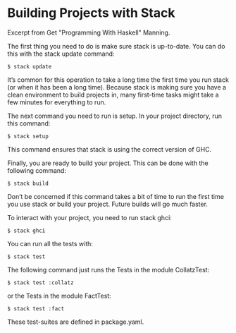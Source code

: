 # Building Projects with Stack
Excerpt from Get "Programming With Haskell" Manning.

The first thing you need to do is make sure stack is up-to-date.
You can do this with the stack update command:

    $ stack update
It’s common for this operation to take a long time the first time you run stack
(or when it has been a long time).
Because stack is making sure you have a clean environment to build projects in,
many first-time tasks might take a few minutes for everything to run.

The next command you need to run is setup.
In your project directory, run this command:

    $ stack setup
This command ensures that stack is using the correct version of GHC.

Finally, you are ready to build your project.
This can be done with the following command:

    $ stack build
Don’t be concerned if this command takes a bit of time to run the first time you use stack
or build your project.
Future builds will go much faster.

To interact with your project, you need to run stack ghci:

    $ stack ghci
You can run all the tests with:

    $ stack test
The following command just runs the Tests in the module CollatzTest:

    $ stack test :collatz
or the Tests in the module FactTest:
  
    $ stack test :fact
These test-suites are defined in package.yaml.